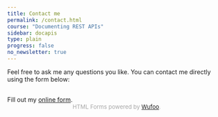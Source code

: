 ```yaml
---
title: Contact me
permalink: /contact.html
course: "Documenting REST APIs"
sidebar: docapis
type: plain
progress: false
no_newsletter: true
---
```


Feel free to ask me any questions you like. You can contact me directly using the form below:

<div style="margin-top:30px;"></div>

<div style="margin-bottom:15px; padding-bottom:10px;">
<div id="wufoo-mlxbnfd14yabfn">
  Fill out my <a href="https://idratherbewriting.wufoo.com/forms/mlxbnfd14yabfn">online form</a>.
</div>
<div id="wuf-adv" style="font-family:inherit;font-size: small;color:#a7a7a7;text-align:center;display:block;">HTML Forms powered by <a href="http://www.wufoo.com">Wufoo</a>.</div>
<script type="text/javascript">var mlxbnfd14yabfn;(function(d, t) {
  var s = d.createElement(t), options = {
    'userName':'idratherbewriting',
    'formHash':'mlxbnfd14yabfn',
    'autoResize':true,
    'height':'660',
    'async':true,
    'host':'wufoo.com',
    'header':'show',
    'ssl':true};
  s.src = ('https:' == d.location.protocol ? 'https://' : 'http://') + 'www.wufoo.com/scripts/embed/form.js';
  s.onload = s.onreadystatechange = function() {
    var rs = this.readyState; if (rs) if (rs != 'complete') if (rs != 'loaded') return;
    try { mlxbnfd14yabfn = new WufooForm();mlxbnfd14yabfn.initialize(options);mlxbnfd14yabfn.display(); } catch (e) {}};
  var scr = d.getElementsByTagName(t)[0], par = scr.parentNode; par.insertBefore(s, scr);
})(document, 'script');</script>

</div>
